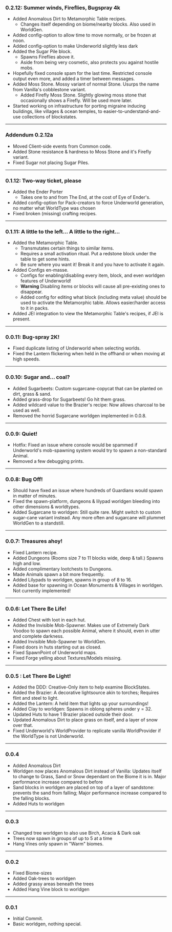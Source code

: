 ### 0.2.12: Summer winds, Fireflies, Bugspray 4k

- Added Anomalous Dirt to Metamorphic Table recipes.
   - Changes itself depending on biome/nearby blocks. Also used in WorldGen.
- Added config-option to allow time to move normally, or be frozen at noon.
- Added config-option to make Underworld slightly less dark
- Added the Sugar Pile block.
   - Spawns Fireflies above it.
   - Aside from being very cosmetic, also protects you against hostile mobs.
- Hopefully fixed console spam for the last time. Restricted console output even more, and added a timer between messages.
- Added Moss Stone. Mossy variant of normal Stone. Usurps the name from Vanilla's cobblestone variant.
   - Added Firefly Moss Stone. Slightly glowing moss stone that occasionally shows a Firefly. Will be used more later.
- Started working on infrastructure for porting migraine inducing buildings, like villages & ocean temples, to easier-to-understand-and-use collections of blockstates.

---
### Addendum 0.2.12a

- Moved Client-side events from Common code.
- Added Stone resistance & hardness to Moss Stone and it's Firefly variant.
- Fixed Sugar not placing Sugar Piles.

---
### 0.1.12: Two-way ticket, please

- Added the Ender Porter
   - Takes one to and from The End, at the cost of Eye of Ender's.
- Added config-option for Pack-creators to force Underworld generation, no matter what WorldType was chosen
- Fixed broken (missing) crafting recipes.

---
### 0.1.11: A little to the left... A little to the right...

- Added the Metamorphic Table.
   - Transmutates certain things to similar items.
   - Requires a small activation ritual. Put a redstone block under the table to get some hints.
   - Be sure where you want it! Break it and you have to activate it again.
- Added Configs en-masse.
   - Configs for enabling/disabling every item, block, and even worldgen features of Underworld!
   - **Warning** Disabling items or blocks will cause all pre-existing ones to disappear.
   - Added config for editing what block (including meta value) should be used to activate the Metamorphic table. Allows easier/harder access to it in packs.
- Added JEI integration to view the Metamorphic Table's recipes, if JEI is present.

---
### 0.0.11: Bug-spray 2K!

- Fixed duplicate listing of Underworld when selecting worlds.
- Fixed the Lantern flickering when held in the offhand or when moving at high speeds.

---
### 0.0.10: Sugar and... coal?

- Added Sugarbeets: Custom sugarcane-copycat that can be planted on dirt, grass & sand.
- Added grass-drop for Sugarbeets! Go hit them grass.
- Added wildcard value to the Brazier's recipe: Now allows charcoal to be used as well.
- Removed the horrid Sugarcane worldgen implemented in 0.0.8.

---
### 0.0.9: Quiet!

- Hotfix: Fixed an issue where console would be spammed if Underworld's mob-spawning system would try to spawn a non-standard Animal.
- Removed a few debugging prints.

---
### 0.0.8: Bug Off!

- Should have fixed an issue where hundreds of Guardians would spawn in matter of minutes.
- Fixed the spawn-platform, dungeons & lilypad worldgen bleeding into other dimensions & worldtypes.
- Added Sugarcane to worldgen: Still quite rare. Might switch to custom sugar-cane variant instead. Any more often and sugarcane will plummet 
WorldGen to a standstill.

---
### 0.0.7: Treasures ahoy!

- Fixed Lantern recipe.
- Added Dungeons (Rooms size 7 to 11 blocks wide, deep & tall.) Spawns high and low.
- Added complimentary lootchests to Dungeons.
- Made Animals spawn a bit more frequently.
- Added Lilypads to worldgen, spawns in group of 8 to 16.
- Added base for spawning in Ocean Monuments & Villages in worldgen. Not currently implemented!

---
### 0.0.6: Let There Be Life!
- Added Chest with loot in each hut.
- Added the Invisible Mob-Spawner. Makes use of Extremely Dark Voodoo to spawn each possible Animal, where it should, even in utter and 
complete darkness.
- Added Invisible Mob-Spawner to WorldGen.
- Fixed doors in huts starting out as closed.
- Fixed SpawnPoint of Underworld maps.
- Fixed Forge yelling about Textures/Models missing.

---
### 0.0.5 : Let There Be Light!
- Added the DDD: Creative-Only item to help examine BlockStates.
- Added the Brazier: A decorative lightsource akin to torches; Requires flint and steel to light.
- Added the Lantern: A held item that lights up your surroundings!
- Added Clay to worldgen: Spawns in oblong spheres under y = 32.
- Updated Huts to have 1 Brazier placed outside their door.
- Updated Anomalous Dirt to place grass on itself, and a layer of snow over that.
- Fixed Underworld's WorldProvider to replicate vanilla WorldProvider if the WorldType is not Underworld.

---
### 0.0.4

- Added Anomalous Dirt
- Worldgen now places Anomalous Dirt instead of Vanilla: Updates itself to change to Grass, Sand or Snow dependant on the Biome it is in. 
Major performance increase compared to before
- Sand blocks in worldgen are placed on top of a layer of sandstone: prevents the sand from falling; Major performance increase compared to 
the falling blocks.
- Added Huts to worldgen

---
### 0.0.3

- Changed tree worldgen to also use Birch, Acacia & Dark oak
- Trees now spawn in groups of up to 5 at a time
- Hang Vines only spawn in "Warm" biomes.

---
### 0.0.2

- Fixed Biome-sizes
- Added Oak-trees to worldgen
- Added grassy areas beneath the trees
- Added Hang Vine block to worldgen

---
### 0.0.1
- Initial Commit.
- Basic worldgen, nothing special.
